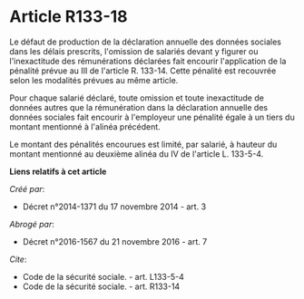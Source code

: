 # Article R133-18

Le défaut de production de la déclaration annuelle des données sociales dans les délais prescrits, l'omission de salariés
devant y figurer ou l'inexactitude des rémunérations déclarées fait encourir l'application de la pénalité prévue au III de
l'article R. 133-14. Cette pénalité est recouvrée selon les modalités prévues au même article. 

Pour chaque salarié déclaré, toute omission et toute inexactitude de données autres que la rémunération dans la déclaration
annuelle des données sociales fait encourir à l'employeur une pénalité égale à un tiers du montant mentionné à l'alinéa
précédent. 

Le montant des pénalités encourues est limité, par salarié, à hauteur du montant mentionné au deuxième alinéa du IV de
l'article L. 133-5-4.

**Liens relatifs à cet article**

_Créé par_:

  - Décret n°2014-1371 du 17 novembre 2014 - art. 3

_Abrogé par_:

  - Décret n°2016-1567 du 21 novembre 2016 - art. 7

_Cite_:

  - Code de la sécurité sociale. - art. L133-5-4
  - Code de la sécurité sociale. - art. R133-14
